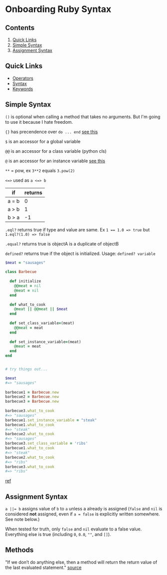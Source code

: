 # Onboarding Ruby Syntax

## Contents

1. [Quick Links](#quick-links)
2. [Simple Syntax](#simple-syntax)
3. [Assignment Syntax](#assignment-syntax)

## Quick Links

* [Operators](https://www.tutorialspoint.com/ruby/ruby_operators.htm)
* [Syntax](https://www.tutorialspoint.com/ruby/ruby_syntax.htm)
* [Keywords](https://docs.ruby-lang.org/en/2.2.0/keywords_rdoc.html)

## Simple Syntax

`()` is optional when calling a method that takes no arguments. But I'm going to use it because I hate freedom.

`{}` has precendence over `do ... end` [see this](https://stackoverflow.com/questions/5587264/do-end-vs-curly-braces-for-blocks-in-ruby)

`$` is an accessor for a global variable

`@@` is an accessor for a class variable (python cls)

`@` is an accessor for an instance variable [see this](https://stackoverflow.com/questions/1693243/instance-variable-self-vs?noredirect=1&lq=1)

`**` = pow, ex `3**2` equals `3.pow(2)`

`<=>` used as `a <=> b`

| if    | returns |
|-------|---------|
| a = b | 0       |
| a > b | 1       |
| b > a | -1      |


`.eql?` returns true if type and value are same. Ex `1 == 1.0 => true` but `1.eql?(1.0) => false`

`.equal?` returns true is objectA is a duplicate of objectB

`defined?` returns true if the object is initialized. Usage: `defined? variable`


```ruby
$meat = "sausages"
 
class Barbecue
 
  def initialize
    @@meat = nil
    @meat = nil
  end
 
  def what_to_cook
    @meat || @@meat || $meat
  end
 
  def set_class_variable=(meat)
    @@meat = meat
  end
 
  def set_instance_variable=(meat)
    @meat = meat
  end
end


# try things out...

$meat
#=> "sausages"
 
barbecue1 = Barbecue.new
barbecue2 = Barbecue.new
barbecue3 = Barbecue.new
 
barbecue3.what_to_cook
#=> "sausages"
barbecue1.set_instance_variable = "steak"
barbecue1.what_to_cook
#=> "steak"
barbecue2.what_to_cook
#=> "sausages"
barbecue3.set_class_variable = 'ribs'
barbecue1.what_to_cook
#=> "steak"
barbecue2.what_to_cook
#=> "ribs"
barbecue3.what_to_cook
#=> "ribs"

```

[ref](https://www.quora.com/What-is-the-difference-between-and-in-Ruby-1)

## Assignment Syntax

`a ||= b` assigns value of `b` to `a` unless a already is assigned (`false` and `nil` is considered **not** assigned, even if `a = false` is explicitly written somewhere. See note below.)

When tested for truth, only `false` and `nil` evaluate to a false value. Everything else is true (including `0`, `0.0`, `""`, and `[]`).

## Methods

"If we don’t do anything else, then a method will return the return value of the last evaluated statement." [source](http://ruby-for-beginners.rubymonstas.org/writing_methods/return_values.html)
